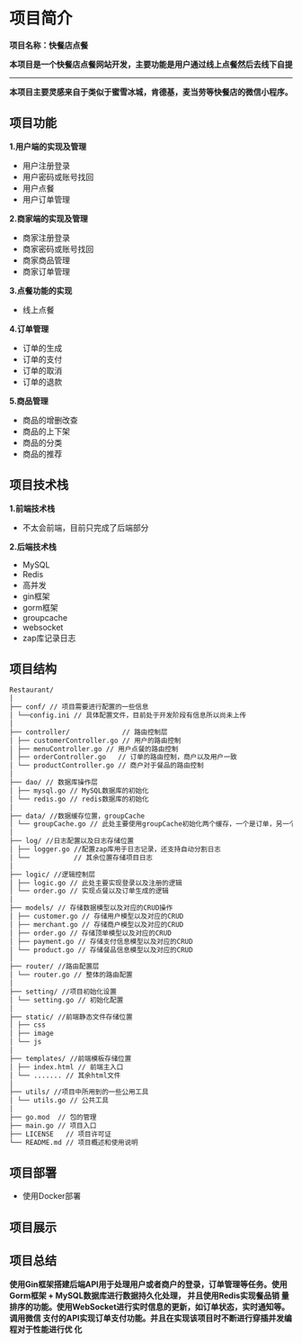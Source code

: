 # 项目简介
**项目名称：快餐店点餐**

**本项目是一个快餐店点餐网站开发，主要功能是用户通过线上点餐然后去线下自提**
****
**本项目主要灵感来自于类似于蜜雪冰城，肯德基，麦当劳等快餐店的微信小程序。**
## 项目功能

**1.用户端的实现及管理**
- 用户注册登录
- 用户密码或账号找回
- 用户点餐
- 用户订单管理

**2.商家端的实现及管理**
- 商家注册登录
- 商家密码或账号找回
- 商家商品管理
- 商家订单管理

**3.点餐功能的实现**
- 线上点餐

**4.订单管理**
- 订单的生成
- 订单的支付
- 订单的取消
- 订单的退款

**5.商品管理**
- 商品的增删改查
- 商品的上下架
- 商品的分类
- 商品的推荐
## 项目技术栈

**1.前端技术栈**
- 不太会前端，目前只完成了后端部分

**2.后端技术栈**
- MySQL
- Redis
- 高并发
- gin框架
- gorm框架
- groupcache
- websocket
- zap库记录日志
## 项目结构

```markdown
Restaurant/
│
├── conf/ // 项目需要进行配置的一些信息
│ └──config.ini // 具体配置文件，目前处于开发阶段有信息所以尚未上传
│
├── controller/             // 路由控制层
│ ├── customerController.go // 用户的路由控制
│ ├── menuController.go // 用户点餐的路由控制
│ ├── orderController.go   // 订单的路由控制，商户以及用户一致
│ └── productController.go // 商户对于餐品的路由控制
│
├── dao/ // 数据库操作层
│ ├── mysql.go // MySQL数据库的初始化
│ └── redis.go // redis数据库的初始化
│
├── data/ //数据缓存位置，groupCache
│ └── groupCache.go // 此处主要使用groupCache初始化两个缓存，一个是订单，另一个是用户信息
│
├── log/ //日志配置以及日志存储位置
│ ├── logger.go //配置zap库用于日志记录，还支持自动分割日志
│ └──           // 其余位置存储项目日志
│
├── logic/ //逻辑控制层
│ ├── logic.go // 此处主要实现登录以及注册的逻辑
│ └── order.go // 实现点餐以及订单生成的逻辑
│
├── models/ // 存储数据模型以及对应的CRUD操作
│ ├── customer.go // 存储用户模型以及对应的CRUD
│ ├── merchant.go // 存储商户模型以及对应的CRUD
│ ├── order.go // 存储顶单模型以及对应的CRUD
│ ├── payment.go // 存储支付信息模型以及对应的CRUD
│ └── product.go // 存储餐品信息模型以及对应的CRUD
│
├── router/ //路由配置层
│ └── router.go // 整体的路由配置
│
├── setting/ //项目初始化设置
│ └── setting.go // 初始化配置
│
├── static/ //前端静态文件存储位置
│ ├── css
│ ├── image
│ └── js
│
├── templates/ //前端模板存储位置
│ ├── index.html // 前端主入口
│ └── ....... // 其余html文件
│
├── utils/ //项目中所用到的一些公用工具
│ └── utils.go // 公共工具
│
├── go.mod  // 包的管理
├── main.go // 项目入口
├── LICENSE   // 项目许可证
└── README.md // 项目概述和使用说明

```


## 项目部署
- 使用Docker部署

## 项目展示

## 项目总结
**使用Gin框架搭建后端API用于处理用户或者商户的登录，订单管理等任务。使用
Gorm框架 + MySQL数据库进行数据持久化处理， 并且使用Redis实现餐品销
量排序的功能。使用WebSocket进行实时信息的更新，如订单状态，实时通知等。调用微信
支付的API实现订单支付功能。并且在实现该项目时不断进行穿插并发编程对于性能进行优
化**
